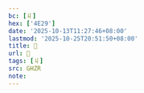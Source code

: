 ```yaml
---
bc: [丩]
hex: ['4E29']
date: '2025-10-13T11:27:46+08:00'
lastmod: '2025-10-25T20:51:50+08:00'
title: 󰙪
url: 󰙪
tags: [丩]
src: GHZR
note:
---
```

